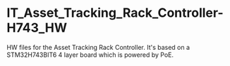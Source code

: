 # IT_Asset_Tracking_Rack_Controller-H743_HW
HW files for the Asset Tracking Rack Controller. It's  based on a STM32H743BIT6 4 layer board which is powered by PoE.
